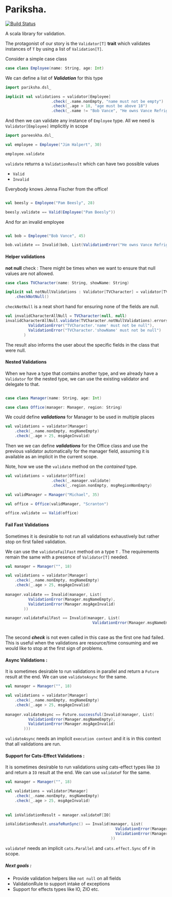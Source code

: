 # Pariksha.

[![Build Status](https://travis-ci.com/ayushworks/pariksha.svg?branch=master)](https://travis-ci.com/ayushworks/pariksha)

A scala library for validation. 

The protagonist of our story is the `Validator[T]` **trait**  which validates instances of `T` by using 
a list of `Validation[T]`.   

Consider a simple case class
```scala
case class Employee(name: String, age: Int)

```

We can define a list of _**Validation**_ for this type 

```scala
import pariksha.dsl_

implicit val validations = validator[Employee]
                    .check(_.name.nonEmpty, "name must not be empty")
                    .check(_.age > 18, "age must be above 18")
                    .check(_.name != "Bob Vance", "He owns Vance Refrigeration and is not an employee")
```

And then we can validate any instance of `Employee` type. All we need is  `Validator[Employee]` implicitly
in scope 

```scala
import pareeskha.dsl_

val employee = Employee("Jim Halpert", 30)

employee.validate

```

`validate` returns a `ValidationResult`  which can have two possible values

* `Valid`
* `Invalid`

Everybody knows Jenna Fischer from the office!

```scala

val beesly = Employee("Pam Beesly", 28)

beesly.validate == Valid(Employee("Pam Beesly"))

```

And for an invalid employee

```scala

val bob = Employee("Bob Vance", 45)

bob.validate == Invalid(bob, List(ValidationError("He owns Vance Refrigeration and is not an employee")))

```

#### Helper validations

**not null** check : There might be  times when we want to ensure that null values are not allowed.


```scala
case class TVCharacter(name: String, showName: String)

implicit val notNullValidations : Validator[TVCharacter] = validator[TVCharacter]
    .checkNotNull()
```

`checkNotNull` is a neat short hand for ensuring none of the fields 
are null.

```scala
val invalidCharacterAllNull = TVCharacter(null, null)
invalidCharacterAllNull.validate(TVCharacter.notNullValidations).errors === List(
          ValidationError("TVCharacter.'name' must not be null"),
          ValidationError("TVCharacter.'showName' must not be null")
        )
```

The result also informs the user about the specific fields in the class that were null.

#### Nested Validations

When we have a type that contains another type, and we already have a `Validator` for the nested type, we can use the existing validator and delegate to that.

```scala

case class Manager(name: String, age: Int)

case class Office(manager: Manager, region: String)

```

We could define **_validations_** for Manager to be used in multiple places

```scala
val validations = validator[Manager]
    .check(_.name.nonEmpty, msgNameEmpty)
    .check(_.age > 25, msgAgeInvalid)
```

Then we we can define **_validations_** for the Office class and use the previous validator 
automatically for the manager field, assuming it is available as an implicit in the current scope. 

Note, how we use the `validate` method on the _contained_ type.

```scala
val validations = validator[Office]
                    .check(_.manager.validate)
                    .check(_.region.nonEmpty, msgRegionNonEmpty)

val validManager = Manager("Michael", 35)

val office = Office(validManager, "Scranton")

office.validate == Valid(office)

```

#### Fail Fast Validations

Sometimes it is desirable to not run all validations exhaustively but rather stop on first failed validation.

We can use the `validateFailFast` method on a type `T` . The requirements remain the same with a presence of `Validator[T]` needed.

```scala
val manager = Manager("", 18)

val validations = validator[Manager]
    .check(_.name.nonEmpty, msgNameEmpty)
    .check(_.age > 25, msgAgeInvalid)
    
manager.validate == Invalid(manager, List(
          ValidationError(Manager.msgNameEmpty),
          ValidationError(Manager.msgAgeInvalid)
        ))    

manager.validateFailFast == Invalid(manager, List(
                                      ValidationError(Manager.msgNameEmpty))
                                      
``` 

The second **_check_** is not even called in this case as the first one had failed. This is useful when 
the validations are resource/time consuming and we would like to stop at the first sign of problems.

#### Async Validations :

It is sometimes desirable to run validations in parallel and return a `Future` result at the end. We can
use `validateAsync` for the same.

```scala
val manager = Manager("", 18)

val validations = validator[Manager]
    .check(_.name.nonEmpty, msgNameEmpty)
    .check(_.age > 25, msgAgeInvalid)
    
manager.validateAsync == Future.successful(Invalid(manager, List(
          ValidationError(Manager.msgNameEmpty),
          ValidationError(Manager.msgAgeInvalid)
        )))  
```

`validateAsync` needs an implicit `execution context` and it is in this context that all validations are run.

#### Support for Cats-Effect Validations :

It is sometimes desirable to run validations using cats-effect types like `IO` and return a `IO` result at the end. We can
use `validateF` for the same.

```scala
val manager = Manager("", 18)

val validations = validator[Manager]
    .check(_.name.nonEmpty, msgNameEmpty)
    .check(_.age > 25, msgAgeInvalid)
    
    
val ioValidationResult = manager.validateF[IO]

ioValidationResult.unsafeRunSync() == Invalid(manager, List(
                                                ValidationError(Manager.msgNameEmpty),
                                                ValidationError(Manager.msgAgeInvalid)
                                              ))

```

`validateF` needs an implicit `cats.Parallel` and `cats.effect.Sync` of `F` in scope.

##### Next goals :

* Provide validation helpers like `not null` on all fields
* ValidationRule to support intake of exceptions
* Support for effects types like IO, ZIO etc. 
